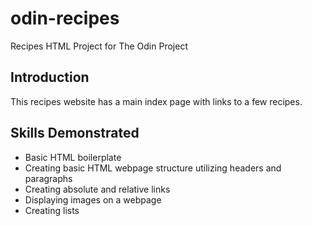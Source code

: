 # odin-recipes
Recipes HTML Project for The Odin Project

## Introduction

This recipes website has a main index page with links to a few recipes.

## Skills Demonstrated

* Basic HTML boilerplate
* Creating basic HTML webpage structure utilizing headers and paragraphs
* Creating absolute and relative links
* Displaying images on a webpage
* Creating lists
